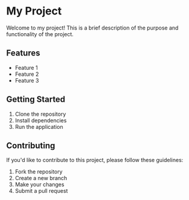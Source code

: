 # My Project

Welcome to my project! This is a brief description of the purpose and functionality of the project.

## Features

- Feature 1
- Feature 2 
- Feature 3

## Getting Started

1. Clone the repository
2. Install dependencies
3. Run the application

## Contributing

If you'd like to contribute to this project, please follow these guidelines:

1. Fork the repository
2. Create a new branch
3. Make your changes
4. Submit a pull request